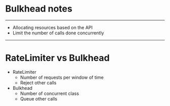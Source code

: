 # Bulkhead notes

---

- Allocating resources based on the API
- Limit the number of calls done concurrently

---

# RateLimiter vs Bulkhead

- RateLimiter
  - Number of requests per window of time
  - Reject other calls
- Bulkhead
  - Number of concurrent class
  - Queue other calls